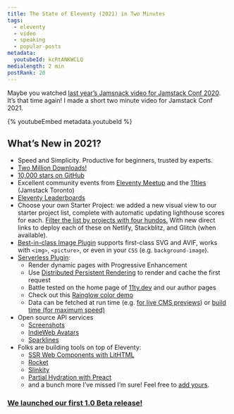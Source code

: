 ```yaml
---
title: The State of Eleventy (2021) in Two Minutes
tags:
  - eleventy
  - video
  - speaking
  - popular-posts
metadata:
  youtubeId: kcRtANKWCLQ
medialength: 2 min
postRank: 20
---
```

Maybe you watched [last year’s Jamsnack video for Jamstack Conf 2020](/web/jamsnack/). It’s that time again! I made a short two minute video for Jamstack Conf 2021.

{% youtubeEmbed metadata.youtubeId %}

## What’s New in 2021?

* Speed and Simplicity. Productive for beginners, trusted by experts.
* [Two Million Downloads!](https://www.11ty.dev/blog/2million/)
* [10,000 stars on GitHub](https://github.com/11ty/eleventy)
* Excellent community events from [Eleventy Meetup](https://11tymeetup.dev/) and the [11ties](https://www.meetup.com/JAMstack-Toronto/events/281278073/) (Jamstack Toronto)
* [Eleventy Leaderboards](http://www.11ty.dev/speedlify/)
* Choose your own Starter Project: we added a new visual view to our starter project list, complete with automatic updating lighthouse scores for each. [Filter the list by projects with four hundos.](https://www.11ty.dev/docs/starter/) With new direct links to deploy each of these on Netlify, Stackblitz, and Glitch (when available).
* [Best-in-class Image Plugin](https://www.11ty.dev/docs/plugins/image/) supports first-class SVG and AVIF, works with `<img>`, `<picture>`, or even in your `CSS` (e.g. `background-image`).
* [Serverless Plugin](https://www.11ty.dev/docs/plugins/serverless/):
  - Render dynamic pages with Progressive Enhancement
  - Use [Distributed Persistent Rendering](https://www.netlify.com/blog/2021/04/14/faster-builds-for-large-sites-on-netlify-with-on-demand-builders-now-in-early-access/) to render and cache the first request
  - Battle tested on the home page of [11ty.dev](http://11ty.dev) and our author pages
  - Check out this [Rainglow color demo](https://rainglow.zachleat.dev/)
  - Data can be fetched at run time (e.g. [for live CMS previews](https://twitter.com/zachleat/status/1405650895665254406)) or [build time (for maximum speed)](https://www.11ty.dev/docs/plugins/serverless/#re-use-build-time-cache-from-the-cache-assets-plugin)
* Open source API services
  - [Screenshots](https://www.zachleat.com/web/screenshots/)
  - [IndieWeb Avatars](https://www.zachleat.com/web/indieweb-avatar/)
  - [Sparklines](https://www.zachleat.com/web/sparklines/)
* Folks are building tools on top of Eleventy:
  - [SSR Web Components with LitHTML](https://twitter.com/eleven_ty/status/1384962580423323649)
  - [Rocket](https://rocket.modern-web.dev/)
  - [Slinkity](https://slinkity.dev/)
  - [Partial Hydration with Preact](https://markus.oberlehner.net/blog/building-partially-hydrated-progressively-enhanced-static-websites-with-isomorphic-preact-and-eleventy/)
  - and a bunch more I’ve missed I’m sure! Feel free to <a href="https://github.com/zachleat/zachleat.com/tree/master/{{ page.inputPath }}">add yours</a>.


### [We launched our first 1.0 Beta release!](https://www.11ty.dev/blog/eleventy-v1-beta/)

